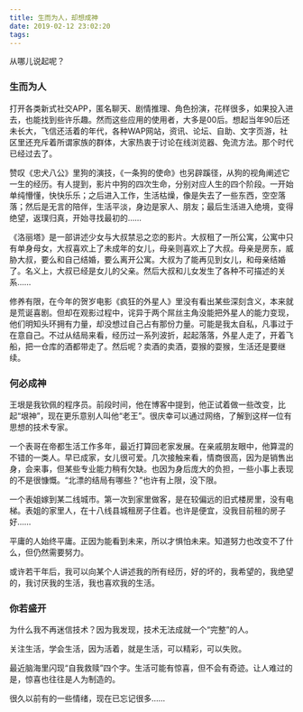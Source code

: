 ```yaml
---
title: 生而为人，却想成神
date: 2019-02-12 23:02:20
tags:
---
```


从哪儿说起呢？

### 生而为人

打开各类新式社交APP，匿名聊天、剧情推理、角色扮演，花样很多，如果投入进去，也能找到些许乐趣。然而这些应用的使用者，大多是00后。想起当年90后还未长大，飞信还活着的年代，各种WAP网站，资讯、论坛、自助、文字页游，社区里还充斥着所谓家族的群体，大家热衷于讨论在线浏览器、免流方法。那个时代已经过去了。

赞叹《忠犬八公》里狗的演技，《一条狗的使命》也另辟蹊径，从狗的视角阐述它一生的经历。有人提到，影片中狗的四次生命，分别对应人生的四个阶段。一开始单纯懵懂，快快乐乐；之后进入工作，生活枯燥，像是失去了一些东西，空空落落；然后是无言的陪伴，生活平淡，身边是家人、朋友；最后生活进入绝境，变得绝望，返璞归真，开始寻找最初的……

《洛丽塔》是一部讲述少女与大叔禁忌之恋的影片。大叔租了一所公寓，公寓中只有单身母女，大叔喜欢上了未成年的女儿，母亲则喜欢上了大叔。母亲是房东，威胁大叔，要么和自己结婚，要么离开公寓。大叔为了能再见到女儿，和母亲结婚了。名义上，大叔已经是女儿的父亲。然后大叔和儿女发生了各种不可描述的关系……

修养有限，在今年的贺岁电影《疯狂的外星人》里没有看出某些深刻含义，本来就是荒诞喜剧。但却在观影过程中，诧异于两个屌丝主角没能把外星人的能力变现，他们明知头环拥有力量，却没想过自己占有那份力量。可能是我太自私，凡事过于在意自己。不过从结局来看，经历过一系列波折，起起落落，外星人走了，开着飞船，把一仓库的酒都带走了。然后呢？卖酒的卖酒，耍猴的耍猴，生活还是要继续。

### 何必成神

王垠是我钦佩的程序员。前段时间，他在博客中提到，他正试着做一些改变，比起“垠神”，现在更乐意别人叫他“老王”。很庆幸可以通过网络，了解到这样一位有思想的技术专家。

一个表哥在帝都生活工作多年，最近打算回老家发展。在亲戚朋友眼中，他算混的不错的一类人。早已成家，女儿很可爱。几次接触来看，情商很高，因为是销售出身，会来事，但某些专业能力稍有欠缺。也因为身后庞大的负担，一些小事上表现的不是很慷慨。“北漂的结局有哪些？”也许有上限，没下限。

一个表姐嫁到某二线城市。第一次到家里做客，是在较偏远的旧式楼房里，没有电梯。表姐的家里人，在十八线县城租房子住着。也许是便宜，没我目前租的房子好……

平庸的人始终平庸。正因为能看到未来，所以才惧怕未来。知道努力也改变不了什么，但仍然需要努力。

或许若干年后，我可以向某个人讲述我的所有经历，好的坏的，我希望的，我绝望的，我讨厌我的生活，我也喜欢我的生活。

### 你若盛开

为什么我不再迷信技术？因为我发现，技术无法成就一个“完整”的人。

关注生活，学会生活，因为活着，就是生活，可以精彩，可以失败。

最近脑海里闪现“自我救赎”四个字。生活可能有惊喜，但不会有奇迹。让人难过的是，惊喜也往往是人为制造的。

很久以前有的一些情绪，现在已忘记很多……
